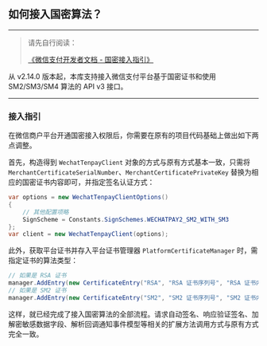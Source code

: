 ﻿## 如何接入国密算法？

---

> 请先自行阅读：
>
> [《微信支付开发者文档 - 国密接入指引》](https://pay.weixin.qq.com/docs/merchant/development/shangmi/introduction.html)

从 v2.14.0 版本起，本库支持接入微信支付平台基于国密证书和使用 SM2/SM3/SM4 算法的 API v3 接口。

---

### 接入指引

在微信商户平台开通国密接入权限后，你需要在原有的项目代码基础上做出如下两点调整。

首先，构造得到 `WechatTenpayClient` 对象的方式与原有方式基本一致，只需将 `MerchantCertificateSerialNumber`、`MerchantCertificatePrivateKey` 替换为相应的国密证书内容即可，并指定签名认证方式：

```csharp
var options = new WechatTenpayClientOptions()
{
    // 其他配置项略
    SignScheme = Constants.SignSchemes.WECHATPAY2_SM2_WITH_SM3
};
var client = new WechatTenpayClient(options);
```

此外，获取平台证书并存入平台证书管理器 `PlatformCertificateManager` 时，需指定证书的算法类型：

```csharp
// 如果是 RSA 证书
manager.AddEntry(new CertificateEntry("RSA", "RSA 证书序列号", "RSA 证书内容", "RSA 证书生效时间", "RSA 证书过期时间"));
// 如果是 SM2 证书
manager.AddEntry(new CertificateEntry("SM2", "SM2 证书序列号", "SM2 证书内容", "SM2 证书生效时间", "SM2 证书过期时间"));
```

这样，就已经完成了接入国密算法的全部流程。请求自动签名、响应验证签名、加解密敏感数据字段、解析回调通知事件模型等相关的扩展方法调用方式与原有方式完全一致。
